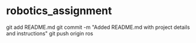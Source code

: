 # robotics_assignment
git add README.md
git commit -m "Added README.md with project details and instructions"
git push origin ros
